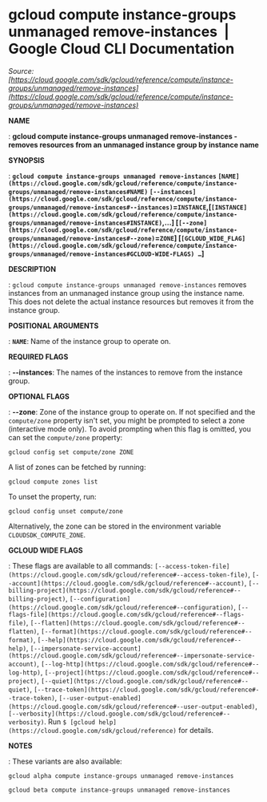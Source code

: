 # gcloud compute instance-groups unmanaged remove-instances  |  Google Cloud CLI Documentation

*Source: [https://cloud.google.com/sdk/gcloud/reference/compute/instance-groups/unmanaged/remove-instances](https://cloud.google.com/sdk/gcloud/reference/compute/instance-groups/unmanaged/remove-instances)*

**NAME**

: **gcloud compute instance-groups unmanaged remove-instances - removes resources from an unmanaged instance group by instance name**

**SYNOPSIS**

: **`gcloud compute instance-groups unmanaged remove-instances` `[NAME](https://cloud.google.com/sdk/gcloud/reference/compute/instance-groups/unmanaged/remove-instances#NAME)` `[--instances](https://cloud.google.com/sdk/gcloud/reference/compute/instance-groups/unmanaged/remove-instances#--instances)`=`INSTANCE`,[`[INSTANCE](https://cloud.google.com/sdk/gcloud/reference/compute/instance-groups/unmanaged/remove-instances#INSTANCE)`,…] [`[--zone](https://cloud.google.com/sdk/gcloud/reference/compute/instance-groups/unmanaged/remove-instances#--zone)`=`ZONE`] [`[GCLOUD_WIDE_FLAG](https://cloud.google.com/sdk/gcloud/reference/compute/instance-groups/unmanaged/remove-instances#GCLOUD-WIDE-FLAGS) …`]**

**DESCRIPTION**

: `gcloud compute instance-groups unmanaged remove-instances` removes
instances from an unmanaged instance group using the instance name.
This does not delete the actual instance resources but removes it from the
instance group.

**POSITIONAL ARGUMENTS**

: **`NAME`**:
Name of the instance group to operate on.

**REQUIRED FLAGS**

: **--instances**:
The names of the instances to remove from the instance group.

**OPTIONAL FLAGS**

: **--zone**:
Zone of the instance group to operate on. If not specified and the
``compute/zone`` property isn't set, you might
be prompted to select a zone (interactive mode only).
To avoid prompting when this flag is omitted, you can set the
``compute/zone`` property:

```
gcloud config set compute/zone ZONE
```

A list of zones can be fetched by running:

```
gcloud compute zones list
```

To unset the property, run:

```
gcloud config unset compute/zone
```

Alternatively, the zone can be stored in the environment variable
``CLOUDSDK_COMPUTE_ZONE``.

**GCLOUD WIDE FLAGS**

: These flags are available to all commands: `[--access-token-file](https://cloud.google.com/sdk/gcloud/reference#--access-token-file)`,
`[--account](https://cloud.google.com/sdk/gcloud/reference#--account)`, `[--billing-project](https://cloud.google.com/sdk/gcloud/reference#--billing-project)`,
`[--configuration](https://cloud.google.com/sdk/gcloud/reference#--configuration)`,
`[--flags-file](https://cloud.google.com/sdk/gcloud/reference#--flags-file)`,
`[--flatten](https://cloud.google.com/sdk/gcloud/reference#--flatten)`, `[--format](https://cloud.google.com/sdk/gcloud/reference#--format)`, `[--help](https://cloud.google.com/sdk/gcloud/reference#--help)`, `[--impersonate-service-account](https://cloud.google.com/sdk/gcloud/reference#--impersonate-service-account)`,
`[--log-http](https://cloud.google.com/sdk/gcloud/reference#--log-http)`,
`[--project](https://cloud.google.com/sdk/gcloud/reference#--project)`, `[--quiet](https://cloud.google.com/sdk/gcloud/reference#--quiet)`, `[--trace-token](https://cloud.google.com/sdk/gcloud/reference#--trace-token)`, `[--user-output-enabled](https://cloud.google.com/sdk/gcloud/reference#--user-output-enabled)`,
`[--verbosity](https://cloud.google.com/sdk/gcloud/reference#--verbosity)`.
Run `$ [gcloud help](https://cloud.google.com/sdk/gcloud/reference)` for details.

**NOTES**

: These variants are also available:

```
gcloud alpha compute instance-groups unmanaged remove-instances
```

```
gcloud beta compute instance-groups unmanaged remove-instances
```